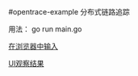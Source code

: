 #opentrace-example
分布式链路追踪

用法：
go run main.go

[在浏览器中输入](127.0.0.1:8080)

[UI观察结果](http://localhost:8700/traces)
